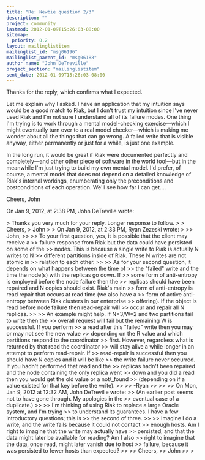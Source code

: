 ```yaml
---
title: "Re: Newbie question 2/3"
description: ""
project: community
lastmod: 2012-01-09T15:26:03-08:00
sitemap:
  priority: 0.2
layout: mailinglistitem
mailinglist_id: "msg06196"
mailinglist_parent_id: "msg06188"
author_name: "John DeTreville"
project_section: "mailinglistitem"
sent_date: 2012-01-09T15:26:03-08:00
---
```



Thanks for the reply, which confirms what I expected.

Let me explain why I asked. I have an application that my intuition says would 
be a good match to Riak, but I don't trust my intuition since I've never used 
Riak and I'm not sure I understand all of its failure modes. One thing I'm 
trying is to work through a mental model-checking exercise—which I might 
eventually turn over to a real model checker—which is making me wonder about 
all the things that can go wrong. A failed write that is visible anyway, either 
permanently or just for a while, is just one example.

In the long run, it would be great if Riak were documented perfectly and 
completely—and other other piece of software in the world too!—but in the 
meanwhile I'm just trying to build my own mental model. I'd prefer, of course, 
a mental model that does not depend on a detailed knowledge of Riak's internal 
workings, enumberating only the preconditions and postconditions of each 
operation. We'll see how far I can get....

Cheers,
John

On Jan 9, 2012, at 2:38 PM, John DeTreville wrote:

&gt; Thanks you very much for your reply. Longer response to follow.
&gt; 
&gt; Cheers,
&gt; John
&gt; 
&gt; On Jan 9, 2012, at 2:33 PM, Ryan Zezeski wrote:
&gt; 
&gt;&gt; John,
&gt;&gt; 
&gt;&gt; To your first question, yes, it is possible that the client may receive a 
&gt;&gt; failure response from Riak but the data could have persisted on some of the 
&gt;&gt; nodes. This is because a single write to Riak is actually N writes to N 
&gt;&gt; different partitions inside of Riak. These N writes are not atomic in 
&gt;&gt; relation to each other.
&gt;&gt; 
&gt;&gt; As for your second question, it depends on what happens between the time of 
&gt;&gt; the "failed" write and the time the node(s) with the replicas go down. If 
&gt;&gt; some form of anti-entropy is employed before the node failure then the 
&gt;&gt; replicas should have been repaired and N copies should exist. Riak's main 
&gt;&gt; form of anti-entropy is read repair that occurs at read time (we also have a 
&gt;&gt; form of active anti-entropy between Riak clusters in our enterprise 
&gt;&gt; offering). If the object is read before node failure then read-repair will 
&gt;&gt; occur and repair all N replicas.
&gt;&gt; 
&gt;&gt; An example might help. If N=3/W=2 and two partitions fail to write then the 
&gt;&gt; overall request will fail but the remaining W is successful. If you perform 
&gt;&gt; a read after this "failed" write then you may or may not see the new value 
&gt;&gt; depending on the R value and which partitions respond to the coordinator 
&gt;&gt; first. However, regardless what is returned by that read the coordinator 
&gt;&gt; will stay alive a while longer in an attempt to perform read-repair. If 
&gt;&gt; read-repair is successful then you should have N copies and it will be like 
&gt;&gt; the write failure never occurred. If you hadn't performed that read and the 
&gt;&gt; replicas hadn't been repaired and the node containing the only replica went 
&gt;&gt; down and you did a read then you would get the old value or a not\\_found 
&gt;&gt; (depending on if a value existed for that key before the write).
&gt;&gt; 
&gt;&gt; -Ryan
&gt;&gt; 
&gt;&gt; 
&gt;&gt; On Mon, Jan 9, 2012 at 12:32 AM, John DeTreville  wrote:
&gt;&gt; (An earlier post seems not to have gone through. My apologies in the 
&gt;&gt; eventual case of a duplicate.)
&gt;&gt; 
&gt;&gt; I'm thinking of using Riak to replace a large Oracle system, and I'm trying 
&gt;&gt; to understand its guarantees. I have a few introductory questions; this is 
&gt;&gt; the second of three.
&gt;&gt; 
&gt;&gt; Imagine I do a write, and the write fails because it could not contact 
&gt;&gt; enough hosts. Am I right to imagine that the write may actually have 
&gt;&gt; persisted, and that the data might later be available for reading? Am I also 
&gt;&gt; right to imagine that the data, once read, might later vanish due to host 
&gt;&gt; failure, because it was persisted to fewer hosts than expected?
&gt;&gt; 
&gt;&gt; Cheers,
&gt;&gt; John
&gt;&gt; 
&gt; 

